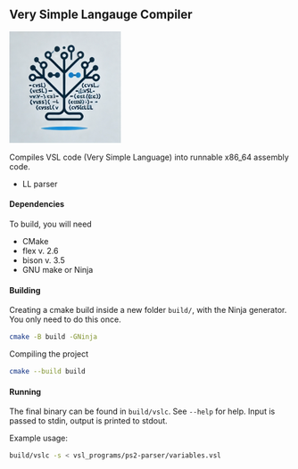 ## Very Simple Langauge Compiler


 <img src="https://github.com/tobiasfremming/CvslCompiler/blob/main/cvlsCompiler.png" alt="logo" width="200" height="200" />
 


Compiles VSL code (Very Simple Language) into runnable x86_64 assembly code.
- LL parser

#### Dependencies
To build, you will need
 - CMake
 - flex v. 2.6
 - bison v. 3.5
 - GNU make or Ninja
 
#### Building

Creating a cmake build inside a new folder `build/`, with the Ninja generator. You only need to do this once.
``` sh
cmake -B build -GNinja
```

Compiling the project
``` sh
cmake --build build
```

#### Running
The final binary can be found in `build/vslc`. See `--help` for help.
Input is passed to stdin, output is printed to stdout.

Example usage:
``` sh
build/vslc -s < vsl_programs/ps2-parser/variables.vsl
```

